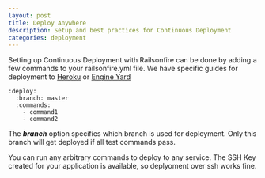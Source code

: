 ```yaml
---
layout: post
title: Deploy Anywhere
description: Setup and best practices for Continuous Deployment
categories: deployment
---
```

Setting up Continuous Deployment with Railsonfire can be done by adding a few commands to your railsonfire.yml file. We have specific guides for deployment to [Heroku](Heroku-Deployment.html) or [Engine Yard](Engineyard-Deployment.html)

    :deploy:
      :branch: master
      :commands:
        - command1
        - command2

The ***branch*** option specifies which branch is used for deployment. Only this branch will get deployed if all test commands pass.

You can run any arbitrary commands to deploy to any service. The SSH Key created for your application is available, so deplyoment over ssh works fine.
